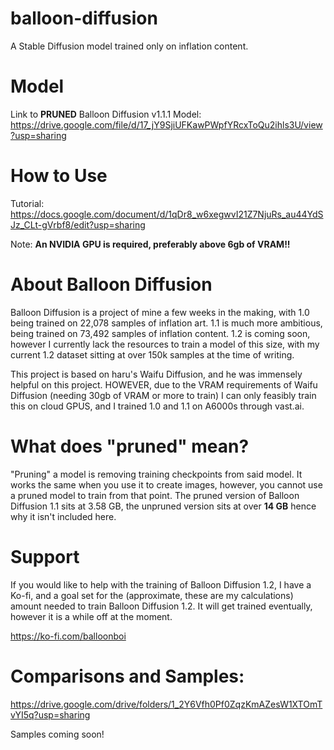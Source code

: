 # balloon-diffusion
A Stable Diffusion model trained only on inflation content.

# Model
Link to **PRUNED** Balloon Diffusion v1.1.1 Model:
https://drive.google.com/file/d/17_jY9SjiUFKawPWpfYRcxToQu2ihls3U/view?usp=sharing

# How to Use
Tutorial:
https://docs.google.com/document/d/1qDr8_w6xegwvI21Z7NjuRs_au44YdSJz_CLt-gVrbf8/edit?usp=sharing

Note: **An NVIDIA GPU is required, preferably above 6gb of VRAM!!**

# About Balloon Diffusion
Balloon Diffusion is a project of mine a few weeks in the making, with 1.0 being trained on 22,078 samples of inflation art.
1.1 is much more ambitious, being trained on 73,492 samples of inflation content.
1.2 is coming soon, however I currently lack the resources to train a model of this size, with my current 1.2 dataset sitting at over 150k samples at the time of writing.

This project is based on haru's Waifu Diffusion, and he was immensely helpful on this project.
HOWEVER, due to the VRAM requirements of Waifu Diffusion (needing 30gb of VRAM or more to train) I can only feasibly train this on cloud GPUS, and I trained 1.0 and 1.1 on A6000s through vast.ai.

# What does "pruned" mean?
"Pruning" a model is removing training checkpoints from said model. It works the same when you use it to create images, however, you cannot use a pruned model to train from that point. The pruned version of Balloon Diffusion 1.1 sits at 3.58 GB, the unpruned version sits at over **14 GB** hence why it isn't included here.

# Support
If you would like to help with the training of Balloon Diffusion 1.2, I have a Ko-fi, and a goal set for the (approximate, these are my calculations) amount needed to train Balloon Diffusion 1.2. It will get trained eventually, however it is a while off at the moment.

https://ko-fi.com/balloonboi

# Comparisons and Samples:
https://drive.google.com/drive/folders/1_2Y6Vfh0Pf0ZqzKmAZesW1XTOmTvYI5q?usp=sharing

Samples coming soon!

